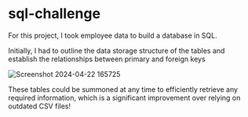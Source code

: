 # sql-challenge

For this project, I took employee data to build a database in SQL.

Initially, I had to outline the data storage structure of the tables and establish the relationships between primary and foreign keys

![Screenshot 2024-04-22 165725](https://github.com/amyownby/sql-challenge/assets/145077707/409d1e7a-09e1-4020-a0d7-001f8a60ab90)

These tables could be summoned at any time to efficiently retrieve any required information, which is a significant improvement over relying on outdated CSV files!
